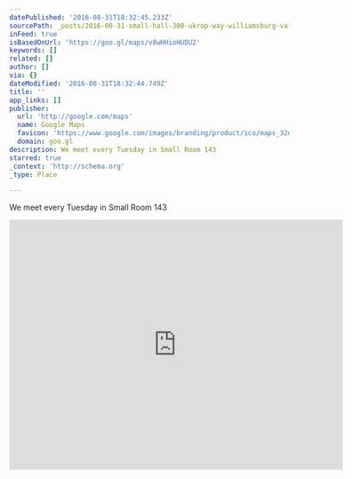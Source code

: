 ```yaml
---
datePublished: '2016-08-31T18:32:45.233Z'
sourcePath: _posts/2016-08-31-small-hall-300-ukrop-way-williamsburg-va-23185.md
inFeed: true
isBasedOnUrl: 'https://goo.gl/maps/v8wHHioHUDU2'
keywords: []
related: []
author: []
via: {}
dateModified: '2016-08-31T18:32:44.749Z'
title: ''
app_links: []
publisher:
  url: 'http://google.com/maps'
  name: Google Maps
  favicon: 'https://www.google.com/images/branding/product/ico/maps_32dp.ico'
  domain: goo.gl
description: We meet every Tuesday in Small Room 143
starred: true
_context: 'http://schema.org'
_type: Place

---
```

We meet every Tuesday in Small Room 143

<iframe src="https://cdn.embedly.com/widgets/media.html?src=https%3A%2F%2Fwww.google.com%2Fmaps%2Fembed%2Fv1%2Fplace%3Fcenter%3D37.2687804%252C-76.7190732%26key%3DAIzaSyBctFF2JCjitURssT91Am-_ZWMzRaYBm4Q%26zoom%3D17%26q%3DSmall%2BHall%2C%2B300%2BUkrop%2BWay%2C%2BWilliamsburg%2C%2BVA%2B23185&amp;url=https%3A%2F%2Fwww.google.com%2Fmaps%2Fplace%2FSmall%2BHall%2C%2B300%2BUkrop%2BWay%2C%2BWilliamsburg%2C%2BVA%2B23185%2F%4037.2687804%2C-76.7190732%2C17z%2Fdata%3D%213m1%214b1%214m5%213m4%211s0x89b0899dfb12422d%3A0x73ce22c432a9cf19%218m2%213d37.2688008%214d-76.7168544%3Fshorturl%3D1%26dg%3Ddbrw%26newdg%3D1&amp;image=http%3A%2F%2Fmaps-api-ssl.google.com%2Fmaps%2Fapi%2Fstaticmap%3Fcenter%3D37.2687804%2C-76.7190732%26zoom%3D15%26size%3D250x250%26sensor%3Dfalse&amp;key=b7d04c9b404c499eba89ee7072e1c4f7&amp;type=text%2Fhtml&amp;schema=google" width="600" height="450" scrolling="no" frameborder="0" allowfullscreen="" style=""></iframe>